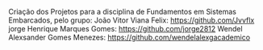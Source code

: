 Criação dos Projetos para a disciplina de Fundamentos em Sistemas Embarcados, pelo grupo:
João Vitor Viana Felix: https://github.com/Jvvflx
jorge Henrique Marques Gomes: https://github.com/jorge2812
Wendel Alexsander Gomes Menezes: https://github.com/wendelalexgacademico

